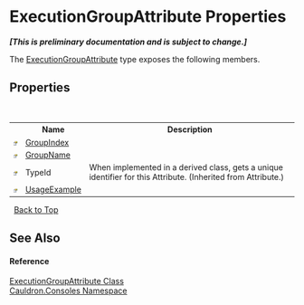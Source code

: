 # ExecutionGroupAttribute Properties
 _**\[This is preliminary documentation and is subject to change.\]**_

The <a href="T_Cauldron_Consoles_ExecutionGroupAttribute">ExecutionGroupAttribute</a> type exposes the following members.


## Properties
&nbsp;<table><tr><th></th><th>Name</th><th>Description</th></tr><tr><td>![Public property](media/pubproperty.gif "Public property")</td><td><a href="P_Cauldron_Consoles_ExecutionGroupAttribute_GroupIndex">GroupIndex</a></td><td /></tr><tr><td>![Public property](media/pubproperty.gif "Public property")</td><td><a href="P_Cauldron_Consoles_ExecutionGroupAttribute_GroupName">GroupName</a></td><td /></tr><tr><td>![Public property](media/pubproperty.gif "Public property")</td><td>TypeId</td><td>
When implemented in a derived class, gets a unique identifier for this Attribute.
 (Inherited from Attribute.)</td></tr><tr><td>![Public property](media/pubproperty.gif "Public property")</td><td><a href="P_Cauldron_Consoles_ExecutionGroupAttribute_UsageExample">UsageExample</a></td><td /></tr></table>&nbsp;
<a href="#executiongroupattribute-properties">Back to Top</a>

## See Also


#### Reference
<a href="T_Cauldron_Consoles_ExecutionGroupAttribute">ExecutionGroupAttribute Class</a><br /><a href="N_Cauldron_Consoles">Cauldron.Consoles Namespace</a><br />